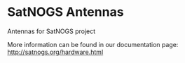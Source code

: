 SatNOGS Antennas
================

Antennas for SatNOGS project

More information can be found in our documentation page:
http://satnogs.org/hardware.html
